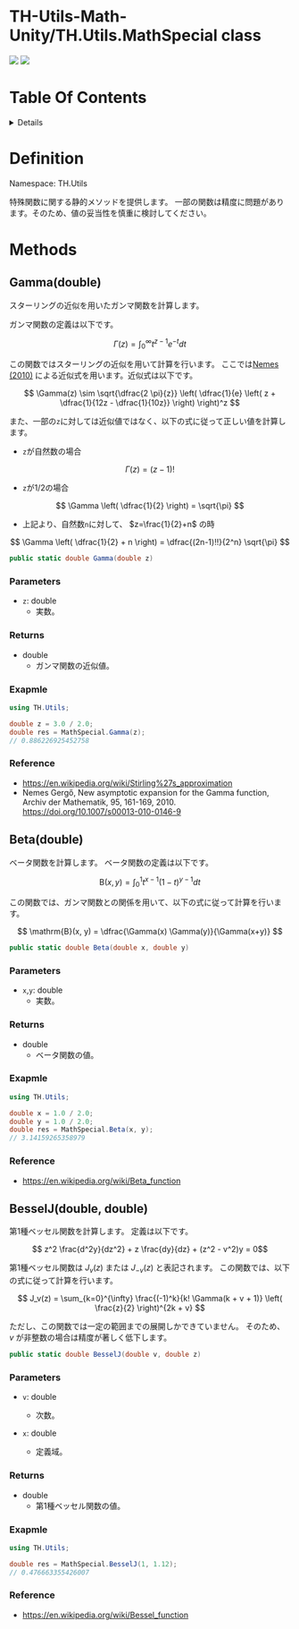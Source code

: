 # TH-Utils-Math-Unity/TH.Utils.MathSpecial class<!-- omit in toc -->
<img src="https://img.shields.io/badge/Unity-2021 or Later-blue?&logo=Unity"> <img src="https://img.shields.io/badge/License-Creative Commons Attribution ShareAlike 4.0-green">


# Table Of Contents <!-- omit in toc -->
<details>
<summary>Details</summary>

- [Definition](#definition)
- [Methods](#methods)
  - [Gamma(double)](#gammadouble)
    - [Parameters](#parameters)
    - [Returns](#returns)
    - [Exapmle](#exapmle)
    - [Reference](#reference)
  - [Beta(double)](#betadouble)
    - [Parameters](#parameters-1)
    - [Returns](#returns-1)
    - [Exapmle](#exapmle-1)
    - [Reference](#reference-1)
  - [BesselJ(double, double)](#besseljdouble-double)
    - [Parameters](#parameters-2)
    - [Returns](#returns-2)
    - [Exapmle](#exapmle-2)
    - [Reference](#reference-2)
</details>


# Definition
Namespace: TH.Utils

特殊関数に関する静的メソッドを提供します。
一部の関数は精度に問題があります。そのため、値の妥当性を慎重に検討してください。

# Methods
<!-- -------------------------------------------------- -->
## Gamma(double)
スターリングの近似を用いたガンマ関数を計算します。

ガンマ関数の定義は以下です。

$$ \Gamma(z) = \int_{0}^{\infty} t^{z-1} e^{-t} dt$$

この関数ではスターリングの近似を用いて計算を行います。
ここでは[Nemes (2010)](https://doi.org/10.1007/s00013-010-0146-9) による近似式を用います。近似式は以下です。

$$ \Gamma(z) \sim \sqrt{\dfrac{2 \pi}{z}} \left( \dfrac{1}{e} \left( z + \dfrac{1}{12z - \dfrac{1}{10z}} \right) \right)^z $$

また、一部の`z`に対しては近似値ではなく、以下の式に従って正しい値を計算します。
- `z`が自然数の場合

$$ \Gamma(z) = (z-1)! $$

- `z`が1/2の場合

$$ \Gamma \left( \dfrac{1}{2} \right) = \sqrt{\pi} $$

- 上記より、自然数`n`に対して、 $z=\frac{1}{2}+n$ の時

$$ \Gamma \left( \dfrac{1}{2} + n \right) = \dfrac{(2n-1)!!}{2^n} \sqrt{\pi} $$

```csharp
public static double Gamma(double z)
```

### Parameters
- `z`: double
  - 実数。

### Returns
- double
  - ガンマ関数の近似値。

### Exapmle

```csharp
using TH.Utils;

double z = 3.0 / 2.0;
double res = MathSpecial.Gamma(z);
// 0.886226925452758
```

### Reference
- https://en.wikipedia.org/wiki/Stirling%27s_approximation
- Nemes Gergő, New asymptotic expansion for the Gamma function, Archiv der Mathematik, 95, 161-169, 2010. https://doi.org/10.1007/s00013-010-0146-9

<!-- -------------------------------------------------- -->
## Beta(double)
ベータ関数を計算します。
ベータ関数の定義は以下です。

$$ \mathrm{B}(x, y) = \int_{0}^{1} t^{x-1} (1-t)^{y-1} dt$$

この関数では、ガンマ関数との関係を用いて、以下の式に従って計算を行います。

$$ \mathrm{B}(x, y) = \dfrac{\Gamma(x) \Gamma(y)}{\Gamma(x+y)} $$


```csharp
public static double Beta(double x, double y)
```

### Parameters
- `x`,`y`: double
  - 実数。

### Returns
- double
  - ベータ関数の値。

### Exapmle

```csharp
using TH.Utils;

double x = 1.0 / 2.0;
double y = 1.0 / 2.0;
double res = MathSpecial.Beta(x, y);
// 3.14159265358979
```

### Reference
- https://en.wikipedia.org/wiki/Beta_function

<!-- -------------------------------------------------- -->
## BesselJ(double, double)
第1種ベッセル関数を計算します。
定義は以下です。

$$ z^2 \frac{d^2y}{dz^2} + z \frac{dy}{dz} + (z^2 - v^2)y = 0$$

第1種ベッセル関数は $J_v(z)$ または $J_{-v}(z)$ と表記されます。
この関数では、以下の式に従って計算を行います。

$$ J_v(z) = \sum_{k=0}^{\infty} \frac{(-1)^k}{k! \Gamma(k + v + 1)} \left( \frac{z}{2} \right)^{2k + v} $$

ただし、この関数では一定の範囲までの展開しかできていません。
そのため、 $v$ が非整数の場合は精度が著しく低下します。

```csharp
public static double BesselJ(double v, double z)
```

### Parameters
- `v`: double
  - 次数。

- `x`: double
  - 定義域。

### Returns
- double
  - 第1種ベッセル関数の値。

### Exapmle

```csharp
using TH.Utils;

double res = MathSpecial.BesselJ(1, 1.12);
// 0.476663355426007
```

### Reference
- https://en.wikipedia.org/wiki/Bessel_function